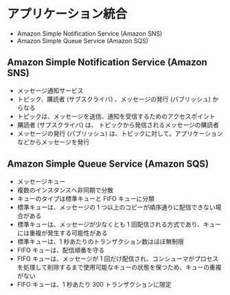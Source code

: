 # アプリケーション統合

* Amazon Simple Notification Service (Amazon SNS)
* Amazon Simple Queue Service (Amazon SQS)

## Amazon Simple Notification Service (Amazon SNS)
* メッセージ通知サービス
* トピック、購読者 (サブスクライバ) 、メッセージの発行 (パブリッシュ) からなる
* トピックは、メッセージを送信、通知を受信するためのアクセスポイント
* 購読者 (サブスクライバ) は、 トピックから発信されるメッセージの購読者
* メッセージの発行 (パブリッシュ) は、トピックに対して。アプリケーションなどからメッセージを発行

## Amazon Simple Queue Service (Amazon SQS)
* メッセージキュー
* 複数のインスタンスへ非同期で分散
* キューのタイプは標準キューと FIFO キューに分類
* 標準キューは、メッセージの 1 つ以上のコピーが順序通りに配信できない場合がある
* 標準キューは、メッセージが少なくとも 1 回配信される方式であり、キューには重複が発生する可能性がある
* 標準キューは、1 秒あたりのトランザクション数はほぼ無制限
* FIFO キューは、配信順番を守る
* FIFO キューは、メッセージが 1 回だけ配信され、コンシューマがプロセスを処理して削除するまで使用可能なキューの状態を保つため、キューの重複がない
* FIFO キューは、1 秒あたり 300 トランザクションに限定
